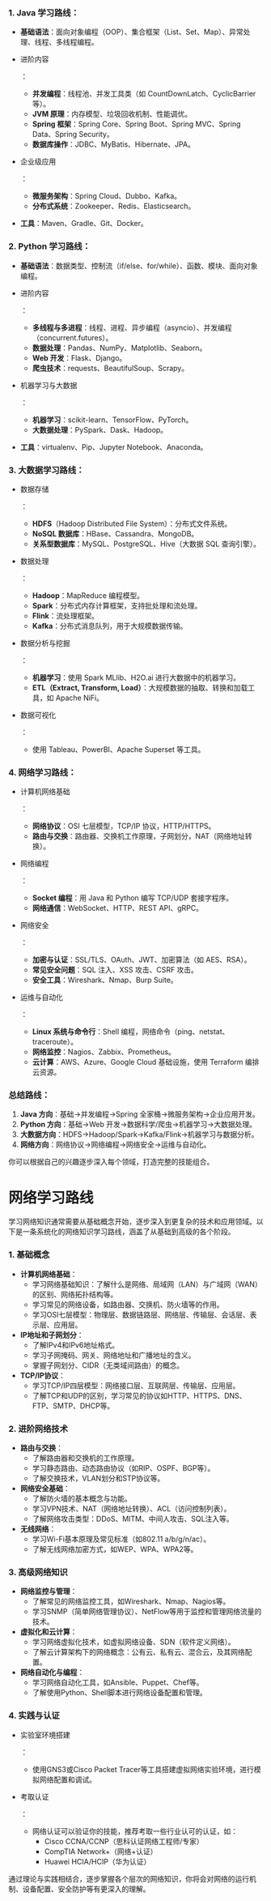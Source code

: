 ### 1. **Java 学习路线**：

- **基础语法**：面向对象编程（OOP）、集合框架（List、Set、Map）、异常处理、线程、多线程编程。

- 进阶内容

  ：

  - **并发编程**：线程池、并发工具类（如 CountDownLatch、CyclicBarrier 等）。
  - **JVM 原理**：内存模型、垃圾回收机制、性能调优。
  - **Spring 框架**：Spring Core、Spring Boot、Spring MVC、Spring Data、Spring Security。
  - **数据库操作**：JDBC、MyBatis、Hibernate、JPA。

- 企业级应用

  ：

  - **微服务架构**：Spring Cloud、Dubbo、Kafka。
  - **分布式系统**：Zookeeper、Redis、Elasticsearch。

- **工具**：Maven、Gradle、Git、Docker。

### 2. **Python 学习路线**：

- **基础语法**：数据类型、控制流（if/else、for/while）、函数、模块、面向对象编程。

- 进阶内容

  ：

  - **多线程与多进程**：线程、进程、异步编程（asyncio）、并发编程（concurrent.futures）。
  - **数据处理**：Pandas、NumPy、Matplotlib、Seaborn。
  - **Web 开发**：Flask、Django。
  - **爬虫技术**：requests、BeautifulSoup、Scrapy。

- 机器学习与大数据

  ：

  - **机器学习**：scikit-learn、TensorFlow、PyTorch。
  - **大数据处理**：PySpark、Dask、Hadoop。

- **工具**：virtualenv、Pip、Jupyter Notebook、Anaconda。

### 3. **大数据学习路线**：

- 数据存储

  ：

  - **HDFS**（Hadoop Distributed File System）：分布式文件系统。
  - **NoSQL 数据库**：HBase、Cassandra、MongoDB。
  - **关系型数据库**：MySQL、PostgreSQL、Hive（大数据 SQL 查询引擎）。

- 数据处理

  ：

  - **Hadoop**：MapReduce 编程模型。
  - **Spark**：分布式内存计算框架，支持批处理和流处理。
  - **Flink**：流处理框架。
  - **Kafka**：分布式消息队列，用于大规模数据传输。

- 数据分析与挖掘

  ：

  - **机器学习**：使用 Spark MLlib、H2O.ai 进行大数据中的机器学习。
  - **ETL（Extract, Transform, Load）**：大规模数据的抽取、转换和加载工具，如 Apache NiFi。

- 数据可视化

  ：

  - 使用 Tableau、PowerBI、Apache Superset 等工具。

### 4. **网络学习路线**：

- 计算机网络基础

  ：

  - **网络协议**：OSI 七层模型，TCP/IP 协议，HTTP/HTTPS。
  - **路由与交换**：路由器、交换机工作原理，子网划分，NAT（网络地址转换）。

- 网络编程

  ：

  - **Socket 编程**：用 Java 和 Python 编写 TCP/UDP 套接字程序。
  - **网络通信**：WebSocket、HTTP、REST API、gRPC。

- 网络安全

  ：

  - **加密与认证**：SSL/TLS、OAuth、JWT、加密算法（如 AES、RSA）。
  - **常见安全问题**：SQL 注入、XSS 攻击、CSRF 攻击。
  - **安全工具**：Wireshark、Nmap、Burp Suite。

- 运维与自动化

  ：

  - **Linux 系统与命令行**：Shell 编程，网络命令（ping、netstat、traceroute）。
  - **网络监控**：Nagios、Zabbix、Prometheus。
  - **云计算**：AWS、Azure、Google Cloud 基础设施，使用 Terraform 编排云资源。

### 总结路线：

1. **Java 方向**：基础→并发编程→Spring 全家桶→微服务架构→企业应用开发。
2. **Python 方向**：基础→Web 开发→数据科学/爬虫→机器学习→大数据处理。
3. **大数据方向**：HDFS→Hadoop/Spark→Kafka/Flink→机器学习与数据分析。
4. **网络方向**：网络协议→网络编程→网络安全→运维与自动化。

你可以根据自己的兴趣逐步深入每个领域，打造完整的技能组合。









# 网络学习路线

学习网络知识通常需要从基础概念开始，逐步深入到更复杂的技术和应用领域。以下是一条系统化的网络知识学习路线，涵盖了从基础到高级的各个阶段。

### 1. **基础概念**

- **计算机网络基础**：
  - 学习网络基础知识：了解什么是网络、局域网（LAN）与广域网（WAN）的区别、网络拓扑结构等。
  - 学习常见的网络设备，如路由器、交换机、防火墙等的作用。
  - 学习OSI七层模型：物理层、数据链路层、网络层、传输层、会话层、表示层、应用层。
- **IP地址和子网划分**：
  - 了解IPv4和IPv6地址格式。
  - 学习子网掩码、网关、网络地址和广播地址的含义。
  - 掌握子网划分、CIDR（无类域间路由）的概念。
- **TCP/IP协议**：
  - 学习TCP/IP四层模型：网络接口层、互联网层、传输层、应用层。
  - 了解TCP和UDP的区别，学习常见的协议如HTTP、HTTPS、DNS、FTP、SMTP、DHCP等。

### 2. **进阶网络技术**

- **路由与交换**：
  - 了解路由器和交换机的工作原理。
  - 学习静态路由、动态路由协议（如RIP、OSPF、BGP等）。
  - 了解交换技术，VLAN划分和STP协议等。
- **网络安全基础**：
  - 了解防火墙的基本概念与功能。
  - 学习VPN技术、NAT（网络地址转换）、ACL（访问控制列表）。
  - 了解网络攻击类型：DDoS、MITM、中间人攻击、SQL注入等。
- **无线网络**：
  - 学习Wi-Fi基本原理及常见标准（如802.11 a/b/g/n/ac）。
  - 了解无线网络加密方式，如WEP、WPA、WPA2等。

### 3. **高级网络知识**

- **网络监控与管理**：
  - 了解常见的网络监控工具，如Wireshark、Nmap、Nagios等。
  - 学习SNMP（简单网络管理协议）、NetFlow等用于监控和管理网络流量的技术。
- **虚拟化和云计算**：
  - 学习网络虚拟化技术，如虚拟网络设备、SDN（软件定义网络）。
  - 了解云计算架构下的网络概念：公有云、私有云、混合云，及其网络配置。
- **网络自动化与编程**：
  - 学习网络自动化工具，如Ansible、Puppet、Chef等。
  - 了解使用Python、Shell脚本进行网络设备配置和管理。

### 4. **实践与认证**

- 实验室环境搭建

  ：

  - 使用GNS3或Cisco Packet Tracer等工具搭建虚拟网络实验环境，进行模拟网络配置和调试。

- 考取认证

  ：

  - 网络认证可以验证你的技能，推荐考取一些行业认可的认证，如：
    - Cisco CCNA/CCNP（思科认证网络工程师/专家）
    - CompTIA Network+（网络+认证）
    - Huawei HCIA/HCIP（华为认证）

通过理论与实践相结合，逐步掌握各个层次的网络知识，你将会对网络的运行机制、设备配置、安全防护等有更深入的理解。
